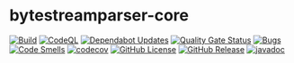 # bytestreamparser-core

[![Build](https://github.com/bytestreamparser/bytestreamparser-core/actions/workflows/build.yaml/badge.svg)](https://github.com/bytestreamparser/bytestreamparser-core/actions/workflows/build.yaml)
[![CodeQL](https://github.com/bytestreamparser/bytestreamparser-core/actions/workflows/github-code-scanning/codeql/badge.svg)](https://github.com/bytestreamparser/bytestreamparser-core/actions/workflows/github-code-scanning/codeql)
[![Dependabot Updates](https://github.com/bytestreamparser/bytestreamparser-core/actions/workflows/dependabot/dependabot-updates/badge.svg)](https://github.com/bytestreamparser/bytestreamparser-core/actions/workflows/dependabot/dependabot-updates)
[![Quality Gate Status](https://sonarcloud.io/api/project_badges/measure?project=org.bytestreamparser%3Acore&metric=alert_status)](https://sonarcloud.io/summary/new_code?id=org.bytestreamparser%3Acore)
[![Bugs](https://sonarcloud.io/api/project_badges/measure?project=org.bytestreamparser%3Acore&metric=bugs)](https://sonarcloud.io/summary/new_code?id=org.bytestreamparser%3Acore)
[![Code Smells](https://sonarcloud.io/api/project_badges/measure?project=org.bytestreamparser%3Acore&metric=code_smells)](https://sonarcloud.io/summary/new_code?id=org.bytestreamparser%3Acore)
[![codecov](https://codecov.io/gh/bytestreamparser/bytestreamparser-core/graph/badge.svg?token=YFYM1CYDL3)](https://codecov.io/gh/bytestreamparser/bytestreamparser-core)
[![GitHub License](https://img.shields.io/github/license/bytestreamparser/bytestreamparser-core)](LICENSE)
[![GitHub Release](https://img.shields.io/github/v/release/bytestreamparser/bytestreamparser-core)](https://github.com/bytestreamparser/bytestreamparser-core/releases)
[![javadoc](https://javadoc.io/badge2/org.bytestreamparser/api/Javadoc.svg)](https://javadoc.io/doc/org.bytestreamparser/api) 
